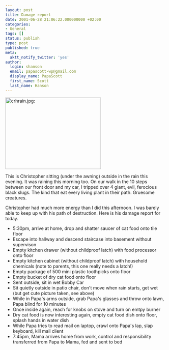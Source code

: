 ```yaml
---
layout: post
title: Damage report
date: 2001-06-28 21:06:22.000000000 +02:00
categories:
- General
tags: []
status: publish
type: post
published: true
meta:
  aktt_notify_twitter: 'yes'
author:
  login: shanson
  email: papascott-wp@gmail.com
  display_name: PapaScott
  first_name: Scott
  last_name: Hanson
---
```

<p><img src="http://www.papascott.de/wordpress/wp-content/uploads/2001/06/crhrain.jpg" height="225" width="300" border="0" alt="crhrain.jpg: " /></p>
<p>This is Christopher sitting (under the awning) outside in the rain this evening. It was raining this morning too. On our walk in the 10 steps between our front door and my car, I tripped over 4 giant, evil, ferocious black slugs. The kind that eat every living plant in their path. Gruesome creatures.</p>
<p>Christopher had much more energy than I did this afternoon. I was barely able to keep up with his path of destruction. Here is his damage report for today.</p>
<ul>
<li>5:30pm, arrive at home, drop and shatter saucer of cat food onto tile floor
</li>
<li>Escape into hallway and descend staircase into basement without supervison
</li>
<li>Empty kitchen drawer (without childproof latch) with food processor onto floor
</li>
<li>Empty kitchen cabinet (without childproof latch) with household chemicals (note to parents, this one really needs a latch!)
</li>
<li>Empty package of 500 mini plastic toothpicks onto floor
</li>
<li>Empty bucket of dry cat food onto floor
</li>
<li>Sent outside, sit in wet Bobby Car
</li>
<li>Sit quietly outside in patio chair, don't move when rain starts, get wet (but get cute picture taken, see above)
</li>
<li>While in Papa's arms outside, grab Papa's glasses and throw onto lawn, Papa blind for 10 minutes
</li>
<li>Once inside again, reach for knobs on stove and turn on emtpy burner
</li>
<li>Dry cat food is now interesting again, empty cat food dish onto floor, splash hands in water dish
</li>
<li>While Papa tries to read mail on laptop, crawl onto Papa's lap, slap keyboard, kill mail client
</li>
<li>7:45pm, Mama arrives home from work, control and responsibility transferred from Papa to Mama, fed and sent to bed
</li>
</ul>
